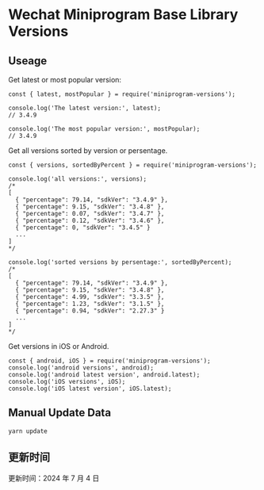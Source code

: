 
# Wechat Miniprogram Base Library Versions

## Useage

Get latest or most popular version:

```;
const { latest, mostPopular } = require('miniprogram-versions');

console.log('The latest version:', latest);
// 3.4.9

console.log('The most popular version:', mostPopular);
// 3.4.9

```

Get all versions sorted by version or persentage.

```
const { versions, sortedByPercent } = require('miniprogram-versions');

console.log('all versions:', versions);
/*
[
  { "percentage": 79.14, "sdkVer": "3.4.9" },
  { "percentage": 9.15, "sdkVer": "3.4.8" },
  { "percentage": 0.07, "sdkVer": "3.4.7" },
  { "percentage": 0.12, "sdkVer": "3.4.6" },
  { "percentage": 0, "sdkVer": "3.4.5" }
  ...
]
*/

console.log('sorted versions by persentage:', sortedByPercent);
/*
[
  { "percentage": 79.14, "sdkVer": "3.4.9" },
  { "percentage": 9.15, "sdkVer": "3.4.8" },
  { "percentage": 4.99, "sdkVer": "3.3.5" },
  { "percentage": 1.23, "sdkVer": "3.1.5" },
  { "percentage": 0.94, "sdkVer": "2.27.3" }
  ...
]
*/
```

Get versions in iOS or Android.

```
const { android, iOS } = require('miniprogram-versions');
console.log('android versions', android);
console.log('android latest version', android.latest);
console.log('iOS versions', iOS);
console.log('iOS latest version', iOS.latest);
```

## Manual Update Data

```
yarn update
```

## 更新时间

更新时间：2024 年 7 月 4 日
